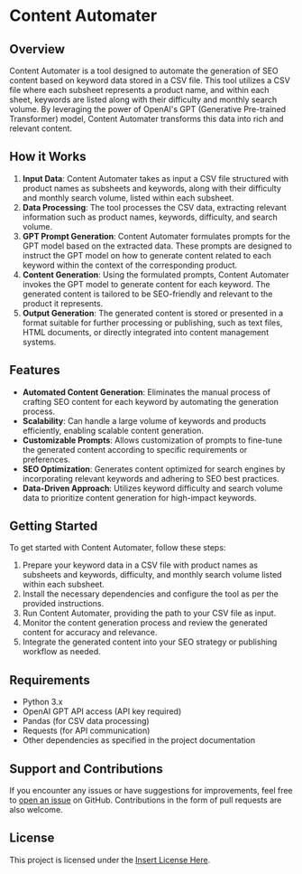 # Content Automater

## Overview
Content Automater is a tool designed to automate the generation of SEO content based on keyword data stored in a CSV file. This tool utilizes a CSV file where each subsheet represents a product name, and within each sheet, keywords are listed along with their difficulty and monthly search volume. By leveraging the power of OpenAI's GPT (Generative Pre-trained Transformer) model, Content Automater transforms this data into rich and relevant content.

## How it Works
1. **Input Data**: Content Automater takes as input a CSV file structured with product names as subsheets and keywords, along with their difficulty and monthly search volume, listed within each subsheet.
2. **Data Processing**: The tool processes the CSV data, extracting relevant information such as product names, keywords, difficulty, and search volume.
3. **GPT Prompt Generation**: Content Automater formulates prompts for the GPT model based on the extracted data. These prompts are designed to instruct the GPT model on how to generate content related to each keyword within the context of the corresponding product.
4. **Content Generation**: Using the formulated prompts, Content Automater invokes the GPT model to generate content for each keyword. The generated content is tailored to be SEO-friendly and relevant to the product it represents.
5. **Output Generation**: The generated content is stored or presented in a format suitable for further processing or publishing, such as text files, HTML documents, or directly integrated into content management systems.

## Features
- **Automated Content Generation**: Eliminates the manual process of crafting SEO content for each keyword by automating the generation process.
- **Scalability**: Can handle a large volume of keywords and products efficiently, enabling scalable content generation.
- **Customizable Prompts**: Allows customization of prompts to fine-tune the generated content according to specific requirements or preferences.
- **SEO Optimization**: Generates content optimized for search engines by incorporating relevant keywords and adhering to SEO best practices.
- **Data-Driven Approach**: Utilizes keyword difficulty and search volume data to prioritize content generation for high-impact keywords.

## Getting Started
To get started with Content Automater, follow these steps:
1. Prepare your keyword data in a CSV file with product names as subsheets and keywords, difficulty, and monthly search volume listed within each subsheet.
2. Install the necessary dependencies and configure the tool as per the provided instructions.
3. Run Content Automater, providing the path to your CSV file as input.
4. Monitor the content generation process and review the generated content for accuracy and relevance.
5. Integrate the generated content into your SEO strategy or publishing workflow as needed.

## Requirements
- Python 3.x
- OpenAI GPT API access (API key required)
- Pandas (for CSV data processing)
- Requests (for API communication)
- Other dependencies as specified in the project documentation

## Support and Contributions
If you encounter any issues or have suggestions for improvements, feel free to [open an issue](https://github.com/vacaramin/content_automater/issues) on GitHub. Contributions in the form of pull requests are also welcome.

## License
This project is licensed under the [Insert License Here](LICENSE).